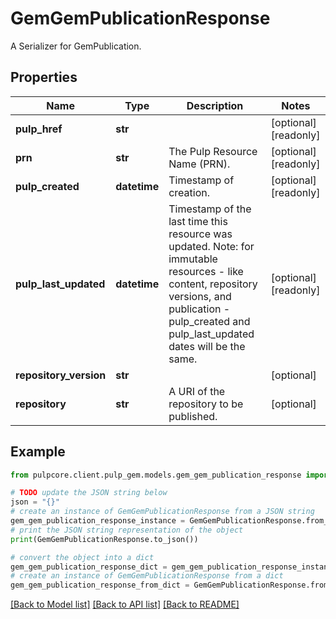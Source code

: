 # GemGemPublicationResponse

A Serializer for GemPublication.

## Properties

Name | Type | Description | Notes
------------ | ------------- | ------------- | -------------
**pulp_href** | **str** |  | [optional] [readonly] 
**prn** | **str** | The Pulp Resource Name (PRN). | [optional] [readonly] 
**pulp_created** | **datetime** | Timestamp of creation. | [optional] [readonly] 
**pulp_last_updated** | **datetime** | Timestamp of the last time this resource was updated. Note: for immutable resources - like content, repository versions, and publication - pulp_created and pulp_last_updated dates will be the same. | [optional] [readonly] 
**repository_version** | **str** |  | [optional] 
**repository** | **str** | A URI of the repository to be published. | [optional] 

## Example

```python
from pulpcore.client.pulp_gem.models.gem_gem_publication_response import GemGemPublicationResponse

# TODO update the JSON string below
json = "{}"
# create an instance of GemGemPublicationResponse from a JSON string
gem_gem_publication_response_instance = GemGemPublicationResponse.from_json(json)
# print the JSON string representation of the object
print(GemGemPublicationResponse.to_json())

# convert the object into a dict
gem_gem_publication_response_dict = gem_gem_publication_response_instance.to_dict()
# create an instance of GemGemPublicationResponse from a dict
gem_gem_publication_response_from_dict = GemGemPublicationResponse.from_dict(gem_gem_publication_response_dict)
```
[[Back to Model list]](../README.md#documentation-for-models) [[Back to API list]](../README.md#documentation-for-api-endpoints) [[Back to README]](../README.md)


